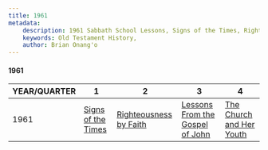 ```yaml
---
title: 1961
metadata:
    description: 1961 Sabbath School Lessons, Signs of the Times, Righteousness by Faith, Lessons From the Gospel of John, The Church and Her Youth
    keywords: Old Testament History,
    author: Brian Onang'o
---
```


#### 1961

YEAR/QUARTER |   1  | 2| 3| 4
-------------|------------|---|--|---
1961   |  [Signs of the Times](/1961-1970/1961/quarter1) | [Righteousness by Faith](/1961-1970/1961/quarter2) | [Lessons From the Gospel of John](/1961-1970/1961/quarter3) | [The Church and Her Youth](/1961-1970/1961/quarter4) |
 